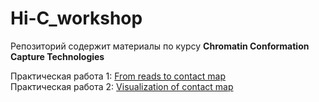 # Hi-C_workshop
Репозиторий содержит материалы по курсу **Chromatin Conformation Capture Technologies**

Практическая работа 1: [From reads to contact map](./from_reads_to_contact_map/readme.md)  
Практическая работа 2: [Visualization of contact map](./visualization_of_contact_map/readme.md)
